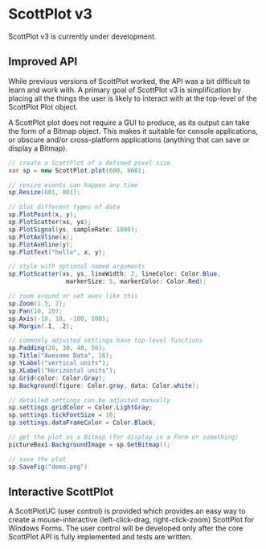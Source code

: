 # ScottPlot v3

ScottPlot v3 is currently under development.

## Improved API

While previous versions of ScottPlot worked, the API was a bit difficult to learn and work with. A primary goal of ScottPlot v3 is simplification by placing all the things the user is likely to interact with at the top-level of the ScottPlot Plot object.

A ScottPlot plot does not require a GUI to produce, as its output can take the form of a Bitmap object. This makes it suitable for console applications, or obscure and/or cross-platform applications (anything that can save or display a Bitmap). 

```cs
// create a ScottPlot of a defined pixel size
var sp = new ScottPlot.plot(600, 800);

// resize events can happen any time
sp.Resize(601, 801);

// plot different types of data
sp.PlotPoint(x, y);
sp.PlotScatter(xs, ys);
sp.PlotSignal(ys, sampleRate: 1000);
sp.PlotAxVline(x);
sp.PlotAxHline(y);
sp.PlotText("hello", x, y);

// style with optional named arguments
sp.PlotScatter(xs, ys, lineWidth: 2, lineColor: Color.Blue,
                markerSize: 5, markerColor: Color.Red);

// zoom around or set axes like this
sp.Zoom(1.5, 2);
sp.Pan(10, 20);
sp.Axis(-10, 10, -100, 100);
sp.Margin(.1, .2);

// commonly adjusted settings have top-level functions
sp.Padding(20, 30, 40, 50);
sp.Title("Awesome Data", 16);
sp.YLabel("vertical units");
sp.XLabel("Horizontal units");
sp.Grid(color: Color.Gray);
sp.Background(figure: Color.gray, data: Color.white);

// detailed settings can be adjusted manually
sp.settings.gridColor = Color.LightGray;
sp.settings.tickFontSize = 10;
sp.settings.dataFrameColor = Color.Black;

// get the plot as a Bitmap (for display in a Form or something)
pictureBox1.BackgroundImage = sp.GetBitmap();

// save the plot
sp.SaveFig("demo.png")
```

## Interactive ScottPlot

A ScottPlotUC (user control) is provided which provides an easy way to create a mouse-interactive (left-click-drag, right-click-zoom) ScottPlot for Windows Forms. The user control will be developed only after the core ScottPlot API is fully implemented and tests are written.